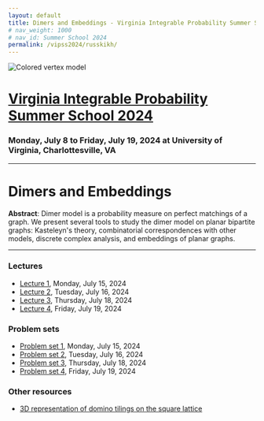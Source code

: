 ```yaml
---
layout: default
title: Dimers and Embeddings - Virginia Integrable Probability Summer School 2024
# nav_weight: 1000
# nav_id: Summer School 2024
permalink: /vipss2024/russkikh/
---
```


<img src="{{site.url}}/vipss2024/color-vertex.jpg" style="max-width:100%" alt="Colored vertex model">

# <a href="{{site.url}}/vipss2024/">Virginia Integrable Probability Summer School 2024</a>

### Monday, July 8 to Friday, July 19, 2024 at University of Virginia, Charlottesville, VA



---


# Dimers and Embeddings

**Abstract**: Dimer model is a probability measure on perfect matchings of a graph. We present several tools to study the dimer model on planar bipartite graphs: Kasteleyn's theory, combinatorial correspondences with other models, discrete complex analysis, and embeddings of planar graphs.

---

### Lectures

- [Lecture 1]({{site.url}}/vipss2024/course_pages/Dimers_L1.pdf), Monday, July 15, 2024
- [Lecture 2]({{site.url}}/vipss2024/course_pages/Dimers_L2.pdf), Tuesday, July 16, 2024
- [Lecture 3]({{site.url}}/vipss2024/course_pages/Dimers_L3.pdf), Thursday, July 18, 2024
- [Lecture 4]({{site.url}}/vipss2024/course_pages/Dimers_L4.pdf), Friday, July 19, 2024

### Problem sets

- [Problem set 1]({{site.url}}/vipss2024/course_pages/Dimers_PS1.pdf), Monday, July 15, 2024
- [Problem set 2]({{site.url}}/vipss2024/course_pages/Dimers_PS2.pdf), Tuesday, July 16, 2024
- [Problem set 3]({{site.url}}/vipss2024/course_pages/Dimers_PS3.pdf), Thursday, July 18, 2024
- [Problem set 4]({{site.url}}/vipss2024/course_pages/Dimers_PS4.pdf), Friday, July 19, 2024

### Other resources

- [3D representation of domino tilings on the square lattice](https://math.mit.edu/~borodin/aztec.html)